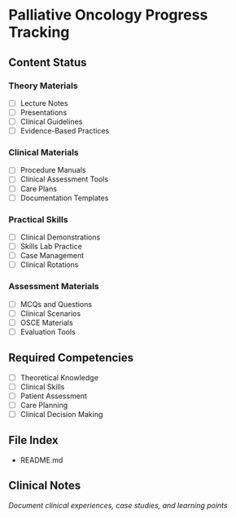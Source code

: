 # Palliative Oncology Progress Tracking

## Content Status
### Theory Materials
- [ ] Lecture Notes
- [ ] Presentations
- [ ] Clinical Guidelines
- [ ] Evidence-Based Practices

### Clinical Materials
- [ ] Procedure Manuals
- [ ] Clinical Assessment Tools
- [ ] Care Plans
- [ ] Documentation Templates

### Practical Skills
- [ ] Clinical Demonstrations
- [ ] Skills Lab Practice
- [ ] Case Management
- [ ] Clinical Rotations

### Assessment Materials
- [ ] MCQs and Questions
- [ ] Clinical Scenarios
- [ ] OSCE Materials
- [ ] Evaluation Tools

## Required Competencies
- [ ] Theoretical Knowledge
- [ ] Clinical Skills
- [ ] Patient Assessment
- [ ] Care Planning
- [ ] Clinical Decision Making

## File Index
- README.md

## Clinical Notes
*Document clinical experiences, case studies, and learning points*
